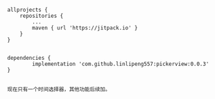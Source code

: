 <pre data-anchor-id="1lou"><code>allprojects {
    repositories {
        ...
        maven { url 'https://jitpack.io' }
    }
}


dependencies {
        implementation 'com.github.linlipeng557:pickerview:0.0.3'
}


现在只有一个时间选择器，其他功能后续加。
</code></pre>
